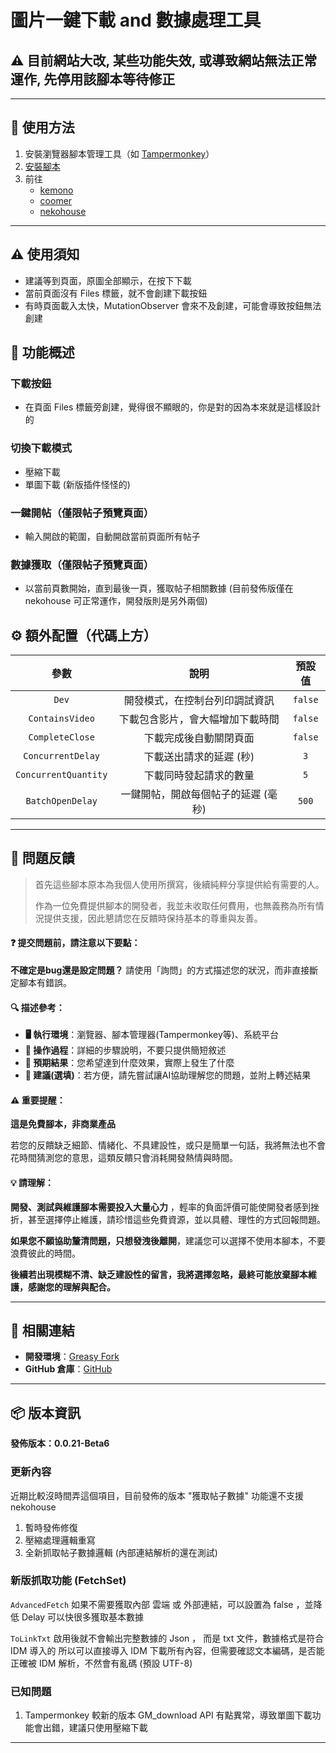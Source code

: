 # **圖片一鍵下載 and 數據處理工具**

## ⚠️ 目前網站大改, 某些功能失效, 或導致網站無法正常運作, 先停用該腳本等待修正

---

## **👻 使用方法**

1. 安裝瀏覽器腳本管理工具（如 [Tampermonkey](https://chrome.google.com/webstore/detail/tampermonkey/dhdgffkkebhmkfjojejmpbldmpobfkfo)）
2. [安裝腳本](https://update.greasyfork.org/scripts/472282/Kemer%20%E4%B8%8B%E8%BC%89%E5%99%A8.user.js)
3. 前往
    - [kemono](https://kemono.su/)
    - [coomer](https://coomer.su/)
    - [nekohouse](https://nekohouse.su/)

---

## **⚠️ 使用須知**
- 建議等到頁面，原圖全部顯示，在按下下載
- 當前頁面沒有 Files 標籤，就不會創建下載按鈕
- 有時頁面載入太快，MutationObserver 會來不及創建，可能會導致按鈕無法創建


## **📜 功能概述**

### **下載按鈕**
- 在頁面 Files 標籤旁創建，覺得很不顯眼的，你是對的因為本來就是這樣設計的

### **切換下載模式**
- 壓縮下載
- 單圖下載 (新版插件怪怪的)

### **一鍵開帖（僅限帖子預覽頁面）**
- 輸入開啟的範圍，自動開啟當前頁面所有帖子

### **數據獲取（僅限帖子預覽頁面）**
- 以當前頁數開始，直到最後一頁，獲取帖子相關數據 (目前發佈版僅在 nekohouse 可正常運作，開發版則是另外兩個)


## **⚙️ 額外配置（代碼上方）**
|       **參數**       |              **說明**               | **預設值** |
| :------------------: | :---------------------------------: | :--------: |
|        `Dev`         |   開發模式，在控制台列印調試資訊    |  `false`   |
|   `ContainsVideo`    |  下載包含影片，會大幅增加下載時間   |  `false`   |
|   `CompleteClose`    |       下載完成後自動關閉頁面        |  `false`   |
|  `ConcurrentDelay`   |       下載送出請求的延遲 (秒)       |    `3`     |
| `ConcurrentQuantity` |       下載同時發起請求的數量        |    `5`     |
|   `BatchOpenDelay`   | 一鍵開帖，開啟每個帖子的延遲 (毫秒) |   `500`    |

---

## 📣 問題反饋

> 首先這些腳本原本為我個人使用所撰寫，後續純粹分享提供給有需要的人。
>
> 作為一位免費提供腳本的開發者，我並未收取任何費用，也無義務為所有情況提供支援，因此懇請您在反饋時保持基本的尊重與友善。

#### ❓ 提交問題前，請注意以下要點：

**不確定是bug還是設定問題？** 請使用「詢問」的方式描述您的狀況，而非直接斷定腳本有錯誤。

#### 🔍 描述參考：

- **🖥️ 執行環境**：瀏覽器、腳本管理器(Tampermonkey等)、系統平台
- **🧭 操作過程**：詳細的步驟說明，不要只提供簡短敘述
- **🎯 預期結果**：您希望達到什麼效果，實際上發生了什麼
- **🤖 建議(選填)**：若方便，請先嘗試讓AI協助理解您的問題，並附上轉述結果

#### ⚠️ 重要提醒：

**這是免費腳本，非商業產品**

若您的反饋缺乏細節、情緒化、不具建設性，或只是簡單一句話，我將無法也不會花時間猜測您的意思，這類反饋只會消耗開發熱情與時間。

#### 💡 請理解：

**開發、測試與維護腳本需要投入大量心力** ，輕率的負面評價可能使開發者感到挫折，甚至選擇停止維護，請珍惜這些免費資源，並以具體、理性的方式回報問題。

**如果您不願協助釐清問題，只想發洩後離開**，建議您可以選擇不使用本腳本，不要浪費彼此的時間。

**後續若出現模糊不清、缺乏建設性的留言，我將選擇忽略，最終可能放棄腳本維護，感謝您的理解與配合。**

---

## **🔗 相關連結**

- **開發環境**：[Greasy Fork](https://greasyfork.org/zh-TW/users/989635-canaan-hs)  
- **GitHub 倉庫**：[GitHub](https://github.com/Canaan-HS/MonkeyScript/tree/main/KemerDownloader)

---

## **📦 版本資訊**

**發佈版本：0.0.21-Beta6** 

### **更新內容**
近期比較沒時間弄這個項目，目前發佈的版本 "獲取帖子數據" 功能還不支援 nekohouse

1. 暫時發佈修復
2. 壓縮處理邏輯重寫
3. 全新抓取帖子數據邏輯 (內部連結解析的還在測試)

### **新版抓取功能 (FetchSet)**

`AdvancedFetch`
如果不需要獲取內部 雲端 或 外部連結，可以設置為 false ，並降低 Delay 可以快很多獲取基本數據

`ToLinkTxt`
啟用後就不會輸出完整數據的 Json ， 而是 txt 文件，數據格式是符合 IDM 導入的
所以可以直接導入 IDM 下載所有內容，但需要確認文本編碼，是否能正確被 IDM 解析，不然會有亂碼 (預設 UTF-8)

### **已知問題**
1. Tampermonkey 較新的版本 GM_download API 有點異常，導致單圖下載功能會出錯，建議只使用壓縮下載

---